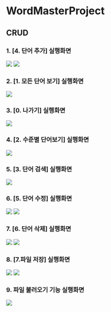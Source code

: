 # WordMasterProject
## CRUD
### 1. [4. 단어 추가] 실행화면
<img src = 'https://github.com/jungwonchae/WordMasterProject/blob/master/screenshots/add%20word%201.png?raw=true'> <img src = 'https://github.com/jungwonchae/WordMasterProject/blob/master/screenshots/add%20word%202.png?raw=true'>

### 2. [1. 모든 단어 보기] 실행화면
<img src ='https://github.com/jungwonchae/WordMasterProject/blob/master/screenshots/list%20all.png?raw=true'>

### 3. [0. 나가기] 실행화면
<img src ='https://github.com/jungwonchae/WordMasterProject/blob/master/screenshots/exit.png?raw=true'>

### 4. [2. 수준별 단어보기] 실행화면
<img src ='https://github.com/jungwonchae/WordMasterProject/blob/master/screenshots/search%20level.png?raw=true'>

### 5. [3. 단어 검색] 실행화면
<img src ='https://github.com/jungwonchae/WordMasterProject/blob/master/screenshots/search%20word.png?raw=true'>

### 6. [5. 단어 수정] 실행화면
<img src ='https://github.com/jungwonchae/WordMasterProject/blob/master/screenshots/update.png?raw=true'> <img src ='https://github.com/jungwonchae/WordMasterProject/blob/master/screenshots/update2.png?raw=true'>

### 7. [6. 단어 삭제] 실행화면
<img src ='https://github.com/jungwonchae/WordMasterProject/blob/master/screenshots/delete.png?raw=true'>
 <img src ='https://github.com/jungwonchae/WordMasterProject/blob/master/screenshots/delete2.png?raw=true'>

### 8. [7.파일 저장] 실행화면
<img src ='https://github.com/jungwonchae/WordMasterProject/blob/master/screenshots/save.png?raw=true'> <img src ='https://github.com/jungwonchae/WordMasterProject/blob/master/screenshots/save2.png?raw=true'>

### 9. 파일 불러오기 기능 실행화면
<img src ='https://github.com/jungwonchae/WordMasterProject/blob/master/screenshots/load.png?raw=true'>
